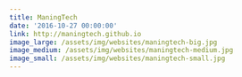 ```yaml
---
title: ManingTech
date: '2016-10-27 00:00:00'
link: http://maningtech.github.io
image_large: /assets/img/websites/maningtech-big.jpg
image_medium: /assets/img/websites/maningtech-medium.jpg
image_small: /assets/img/websites/maningtech-small.jpg
---
```

